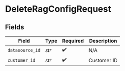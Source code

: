 # DeleteRagConfigRequest


## Fields

| Field              | Type               | Required           | Description        |
| ------------------ | ------------------ | ------------------ | ------------------ |
| `datasource_id`    | *str*              | :heavy_check_mark: | N/A                |
| `customer_id`      | *str*              | :heavy_check_mark: | Customer ID        |